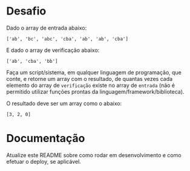 # Desafio

Dado o array de entrada abaixo:

`['ab', 'bc', 'abc', 'cba', 'ab', 'ab', 'cba']`

E dado o array de verificação abaixo:

`['ab', 'cba', 'bb']`

Faça um script/sistema, em qualquer linguagem de programação, que conte, e retorne um array com o resultado, de quantas vezes cada elemento do array de `verificação` existe no array de `entrada` (não é permitido utilizar funções prontas da linguagem/framework/biblioteca).

O resultado deve ser um array como o abaixo:

`[3, 2, 0]`

# Documentação

Atualize este README sobre como rodar em desenvolvimento e como efetuar o deploy, se aplicável.